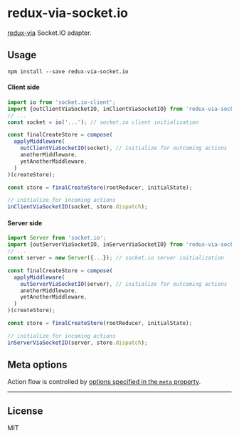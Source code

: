 redux-via-socket.io
===================

[redux-via](https://github.com/rstuven/redux-via) Socket.IO adapter.

## Usage

```
npm install --save redux-via-socket.io
```

#### Client side

```js
import io from 'socket.io-client';
import {outClientViaSocketIO, inClientViaSocketIO} from 'redux-via-socket.io';
// ...
const socket = io('...'); // socket.io client initialization

const finalCreateStore = compose(
  applyMiddleware(
    outClientViaSocketIO(socket), // initialize for outcoming actions
    anotherMiddleware,
    yetAnotherMiddleware,
  )
)(createStore);

const store = finalCreateStore(rootReducer, initialState);

// initialize for incoming actions
inClientViaSocketIO(socket, store.dispatch);

```

#### Server side

```js
import Server from 'socket.io';
import {outServerViaSocketIO, inServerViaSocketIO} from 'redux-via-socket.io';
// ...
const server = new Server({...}); // socket.io server initialization

const finalCreateStore = compose(
  applyMiddleware(
    outServerViaSocketIO(server), // initialize for outcoming actions
    anotherMiddleware,
    yetAnotherMiddleware,
  )
)(createStore);

const store = finalCreateStore(rootReducer, initialState);

// initialize for incoming actions
inServerViaSocketIO(server, store.dispatch);

```

## Meta options

Action flow is controlled by [options specified in the `meta` property](https://github.com/rstuven/redux-via#meta-options).

---

## License

MIT
